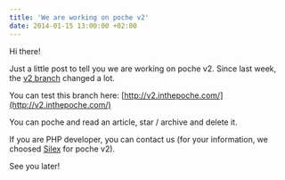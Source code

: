 ```yaml
---
title: 'We are working on poche v2'
date: 2014-01-15 13:00:00 +02:00
---
```


Hi there!

Just a little post to tell you we are working on poche v2. Since last week, the [v2 branch](https://github.com/wallabag/wallabag/commits/v2-silex) changed a lot.

You can test this branch here: [http://v2.inthepoche.com/](http://v2.inthepoche.com/)

You can poche and read an article, star / archive and delete it.

If you are PHP developer, you can contact us (for your information, we choosed [Silex](http://silex.sensiolabs.org/) for poche v2).

See you later!